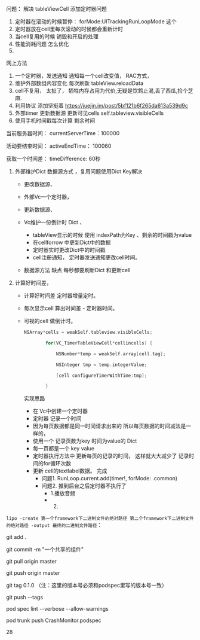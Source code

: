 



问题： 解决  tableViewCell  添加定时器问题 

1. 定时器在滚动的时候暂停：  forMode:UITrackingRunLoopMode 这个
2. 定时器放在cell里每次滚动的时候都会重新计时
3. 当cell复用的时候  销毁和开启的处理
4. 性能消耗问题 怎么优化
5. 

网上方法

1. 一个定时器，发送通知 通知每一个cell改变值， RAC方式，
2. 维护外部数组内容变化  每次刷新   tableView.reloadData     
3. cell不复用， 太扯了， 牺牲内存占用为代价,无疑是饮鸩止渴,丢了西瓜,捡个芝麻.
4. 利用协议 添加坚挺着  https://juejin.im/post/5bf121b6f265da613a539d9c
5. 外部timer 更新数据源   更新可见cells    self.tableview.visibleCells
6. 使用手机时间戳每次计算 剩余时间



当前服务器时间： currentServerTime：100000

活动要结束时间： activeEndTime：      100060

获取一个时间差： timeDifference:          60秒







1. 外部维护Dict 数据源方式 ，复用问题使用Dict Key解决

   - 更改数据源、

   - 外部Vc一个定时器，
   - 更新数据源、
   - Vc维护一份倒计时 Dict 、
     - tableView显示的时候 使用  indexPath为Key 、剩余的时间戳为value
     - 在cellforrow 中更新Dict中的数据
     - 定时器实时更改Dict中的时间戳
     - cell注册通知， 定时器发送通知更改cell时间。
   - 数据源方法  缺点 每秒都要刷新Dict  和更新cell

2. 计算好时间差， 

   - 计算好时间差  定时器增量定时。

   - 每次显示cell  算出时间差 - 定时器时间。

   - 可视的cell 做倒计时。

     ```swift
     NSArray*cells = weakSelf.tableview.visibleCells;
     
             for(VC_TimerTableViewCell*cellincells) {
     
                 NSNumber*temp = weakSelf.array[cell.tag];
     
                 NSInteger tmp = temp.integerValue;
     
                 [cell configureTimerWithTime:tmp];
     
             }
     
     
     ```

     实现思路  

     - 在 Vc中创建一个定时器
     - 定时器 记录一个时间
     - 因为每页数据都是同一时间请求出来的  所以每页数据的时间减法是一样的，
     - 使用一个 记录页数为key  时间为value的 Dict
     - 每一页都是一个 key  value 
     - 定时器执行方法中   更新每页的记录的时间， 这样就大大减少了 记录时间的for循环次数
     - 更新 cell的textlabel数据。   完成
       - 问题1.  RunLoop.current.add(timer!, forMode: .common)
       - 问题2. 推到后台之后定时器不执行了
         - 1.播放音频
         - 2.

   

   

   





`lipo -create 第一个framework下二进制文件的绝对路径 第二个framework下二进制文件的绝对路径 -output 最终的二进制文件路径`：









git add .

git commit -m "一个共享的组件"

git pull origin master

git push origin master

git tag 0.1.0 （注：这里的版本号必须和podspec里写的版本号一致）

git push --tags



pod spec lint --verbose --allow-warnings

pod trunk push CrashMonitor.podspec









28  











